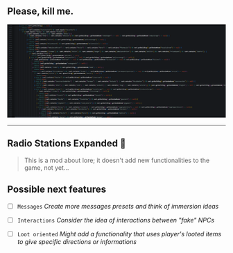 <h2>Please, kill me.</h2>
<img src="images/asdasd.png">
<hr>


## Radio Stations Expanded 📡
> This is a mod about lore; it doesn't add new functionalities to the game, not yet...



## **Possible next features**
- [ ] `Messages` _Create more messages presets and think of immersion ideas_
- [ ] `Interactions` _Consider the idea of interactions between "fake" NPCs_
- [ ] `Loot oriented` _Might add a functionality that uses player's looted items to give specific directions or informations_


